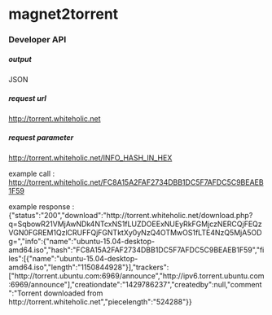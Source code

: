 # magnet2torrent


### Developer API 







##### output

JSON









##### request url

http://torrent.whiteholic.net









##### request parameter

http://torrent.whiteholic.net/INFO_HASH_IN_HEX


example call : http://torrent.whiteholic.net/FC8A15A2FAF2734DBB1DC5F7AFDC5C9BEAEB1F59

example response : {"status":"200","download":"http:\/\/torrent.whiteholic.net\/download.php?q=SqbowR21VMjAwNDk4NTcxNS1fLUZDOEExNUEyRkFGMjczNERCQjFEQzVGN0FGREM1QzlCRUFFQjFGNTktXy0yNzQ4OTMwOS1fLTE4NzQ5MjA5ODg=","info":{"name":"ubuntu-15.04-desktop-amd64.iso","hash":"FC8A15A2FAF2734DBB1DC5F7AFDC5C9BEAEB1F59","files":[{"name":"ubuntu-15.04-desktop-amd64.iso","length":"1150844928"}],"trackers":["http:\/\/torrent.ubuntu.com:6969\/announce","http:\/\/ipv6.torrent.ubuntu.com:6969\/announce"],"creationdate":"1429786237","createdby":null,"comment":"Torrent downloaded from http:\/\/torrent.whiteholic.net","piecelength":"524288"}}

